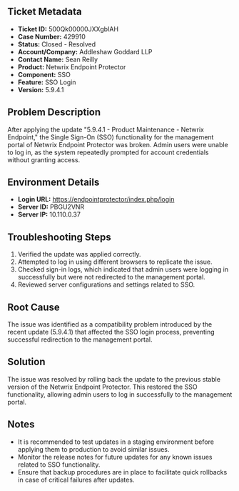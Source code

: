 ## Ticket Metadata
- **Ticket ID:** 500Qk00000JXXgbIAH
- **Case Number:** 429910
- **Status:** Closed - Resolved
- **Account/Company:** Addleshaw Goddard LLP
- **Contact Name:** Sean Reilly
- **Product:** Netwrix Endpoint Protector
- **Component:** SSO
- **Feature:** SSO Login
- **Version:** 5.9.4.1

## Problem Description
After applying the update "5.9.4.1 - Product Maintenance - Netwrix Endpoint," the Single Sign-On (SSO) functionality for the management portal of Netwrix Endpoint Protector was broken. Admin users were unable to log in, as the system repeatedly prompted for account credentials without granting access.

## Environment Details
- **Login URL:** [https://endpointprotector/index.php/login](https://endpointprotector/index.php/login)
- **Server ID:** PBGU2VNR
- **Server IP:** 10.110.0.37

## Troubleshooting Steps
1. Verified the update was applied correctly.
2. Attempted to log in using different browsers to replicate the issue.
3. Checked sign-in logs, which indicated that admin users were logging in successfully but were not redirected to the management portal.
4. Reviewed server configurations and settings related to SSO.

## Root Cause
The issue was identified as a compatibility problem introduced by the recent update (5.9.4.1) that affected the SSO login process, preventing successful redirection to the management portal.

## Solution
The issue was resolved by rolling back the update to the previous stable version of the Netwrix Endpoint Protector. This restored the SSO functionality, allowing admin users to log in successfully to the management portal.

## Notes
- It is recommended to test updates in a staging environment before applying them to production to avoid similar issues.
- Monitor the release notes for future updates for any known issues related to SSO functionality.
- Ensure that backup procedures are in place to facilitate quick rollbacks in case of critical failures after updates.